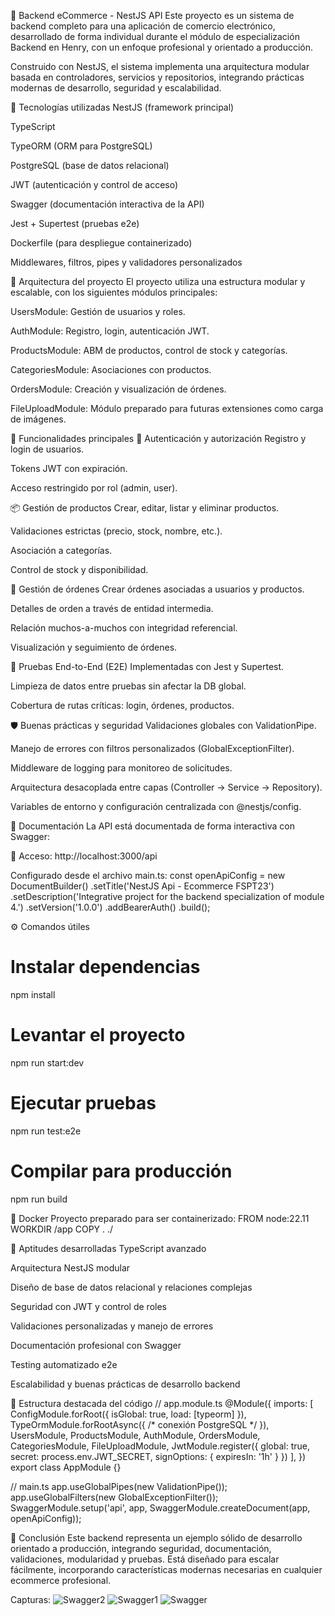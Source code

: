 🛒 Backend eCommerce - NestJS API
Este proyecto es un sistema de backend completo para una aplicación de comercio electrónico, desarrollado de forma individual durante el módulo de especialización Backend en Henry, con un enfoque profesional y orientado a producción.

Construido con NestJS, el sistema implementa una arquitectura modular basada en controladores, servicios y repositorios, integrando prácticas modernas de desarrollo, seguridad y escalabilidad.

🚀 Tecnologías utilizadas
NestJS (framework principal)

TypeScript

TypeORM (ORM para PostgreSQL)

PostgreSQL (base de datos relacional)

JWT (autenticación y control de acceso)

Swagger (documentación interactiva de la API)

Jest + Supertest (pruebas e2e)

Dockerfile (para despliegue containerizado)

Middlewares, filtros, pipes y validadores personalizados

🔧 Arquitectura del proyecto
El proyecto utiliza una estructura modular y escalable, con los siguientes módulos principales:

UsersModule: Gestión de usuarios y roles.

AuthModule: Registro, login, autenticación JWT.

ProductsModule: ABM de productos, control de stock y categorías.

CategoriesModule: Asociaciones con productos.

OrdersModule: Creación y visualización de órdenes.

FileUploadModule: Módulo preparado para futuras extensiones como carga de imágenes.

🧩 Funcionalidades principales
🔐 Autenticación y autorización
Registro y login de usuarios.

Tokens JWT con expiración.

Acceso restringido por rol (admin, user).

📦 Gestión de productos
Crear, editar, listar y eliminar productos.

Validaciones estrictas (precio, stock, nombre, etc.).

Asociación a categorías.

Control de stock y disponibilidad.

🧾 Gestión de órdenes
Crear órdenes asociadas a usuarios y productos.

Detalles de orden a través de entidad intermedia.

Relación muchos-a-muchos con integridad referencial.

Visualización y seguimiento de órdenes.

🧪 Pruebas End-to-End (E2E)
Implementadas con Jest y Supertest.

Limpieza de datos entre pruebas sin afectar la DB global.

Cobertura de rutas críticas: login, órdenes, productos.

🛡️ Buenas prácticas y seguridad
Validaciones globales con ValidationPipe.

Manejo de errores con filtros personalizados (GlobalExceptionFilter).

Middleware de logging para monitoreo de solicitudes.

Arquitectura desacoplada entre capas (Controller → Service → Repository).

Variables de entorno y configuración centralizada con @nestjs/config.

📄 Documentación
La API está documentada de forma interactiva con Swagger:

🔗 Acceso: http://localhost:3000/api

Configurado desde el archivo main.ts:
const openApiConfig = new DocumentBuilder()
  .setTitle('NestJS Api - Ecommerce FSPT23')
  .setDescription('Integrative project for the backend specialization of module 4.')
  .setVersion('1.0.0')
  .addBearerAuth()
  .build();

⚙️ Comandos útiles
# Instalar dependencias
npm install

# Levantar el proyecto
npm run start:dev

# Ejecutar pruebas
npm run test:e2e

# Compilar para producción
npm run build

🐳 Docker
Proyecto preparado para ser containerizado:
FROM node:22.11
WORKDIR /app
COPY . ./

🧠 Aptitudes desarrolladas
TypeScript avanzado

Arquitectura NestJS modular

Diseño de base de datos relacional y relaciones complejas

Seguridad con JWT y control de roles

Validaciones personalizadas y manejo de errores

Documentación profesional con Swagger

Testing automatizado e2e

Escalabilidad y buenas prácticas de desarrollo backend

📁 Estructura destacada del código
// app.module.ts
@Module({
  imports: [
    ConfigModule.forRoot({ isGlobal: true, load: [typeorm] }),
    TypeOrmModule.forRootAsync({ /* conexión PostgreSQL */ }),
    UsersModule, ProductsModule, AuthModule, OrdersModule, CategoriesModule, FileUploadModule,
    JwtModule.register({ global: true, secret: process.env.JWT_SECRET, signOptions: { expiresIn: '1h' } })
  ],
})
export class AppModule {}

// main.ts
app.useGlobalPipes(new ValidationPipe());
app.useGlobalFilters(new GlobalExceptionFilter());
SwaggerModule.setup('api', app, SwaggerModule.createDocument(app, openApiConfig));

📌 Conclusión
Este backend representa un ejemplo sólido de desarrollo orientado a producción, integrando seguridad, documentación, validaciones, modularidad y pruebas. Está diseñado para escalar fácilmente, incorporando características modernas necesarias en cualquier ecommerce profesional.

Capturas:
![Swagger2](https://github.com/user-attachments/assets/080dd420-4d0d-423d-92f5-bc7bcd1c20b3)
![Swagger1](https://github.com/user-attachments/assets/85c328b0-cf05-4c8a-8b78-a5ae50c56973)
![Swagger](https://github.com/user-attachments/assets/0eec4b14-0258-4c9b-80a0-fa7520018af3)

